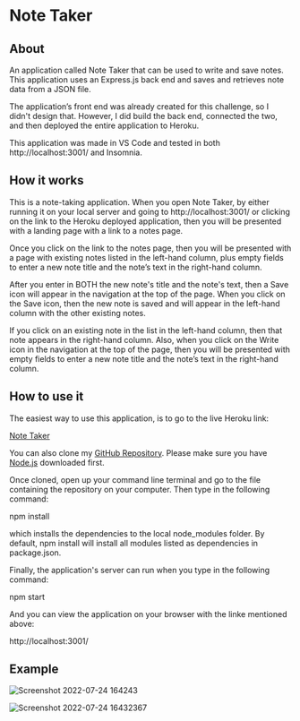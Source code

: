 # Note Taker

## About

An application called Note Taker that can be used to write and save notes. This application uses an Express.js back end and saves and retrieves note data from a JSON file.

The application’s front end was already created for this challenge, so I didn't design that. However, I did build the back end, connected the two, and then deployed the entire application to Heroku.

This application was made in VS Code and tested in both http://localhost:3001/ and Insomnia.

## How it works

This is a note-taking application. When you open Note Taker, by either running it on your local server and going to http://localhost:3001/ or clicking on the link to the Heroku deployed application, then you will be presented with a landing page with a link to a notes page.

Once you click on the link to the notes page, then you will be presented with a page with existing notes listed in the left-hand column, plus empty fields to enter a new note title and the note’s text in the right-hand column.

After you enter in BOTH the new note's title and the note's text, then a Save icon will appear in the navigation at the top of the page. When you click on the Save icon, then the new note is saved and will appear in the left-hand column with the other existing notes.

If you click on an existing note in the list in the left-hand column, then that note appears in the right-hand column. Also, when you click on the Write icon in the navigation at the top of the page, then you will be presented with empty fields to enter a new note title and the note’s text in the right-hand column.

## How to use it

The easiest way to use this application, is to go to the live Heroku link:

[Note Taker](https://sleepy-caverns-23548.herokuapp.com/)

You can also clone my [GitHub Repository](https://github.com/amymgardiner/Note-Taker). Please make sure you have [Node.js](https://coding-boot-camp.github.io/full-stack/nodejs/how-to-install-nodejs) downloaded first.

Once cloned, open up your command line terminal and go to the file containing the repository on your computer. Then type in the following command:

npm install

which installs the dependencies to the local node_modules folder. By default, npm install will install all modules listed as dependencies in package.json.

Finally, the application's server can run when you type in the following command:

npm start

And you can view the application on your browser with the linke mentioned above:

http://localhost:3001/

## Example

![Screenshot 2022-07-24 164243](https://user-images.githubusercontent.com/99151426/180667018-b5fba5f9-687f-49d6-95ce-e0420d82855f.png)

![Screenshot 2022-07-24 16432367](https://user-images.githubusercontent.com/99151426/180667030-fcf4c54f-069c-4d65-84ef-c601d510d50e.png)
